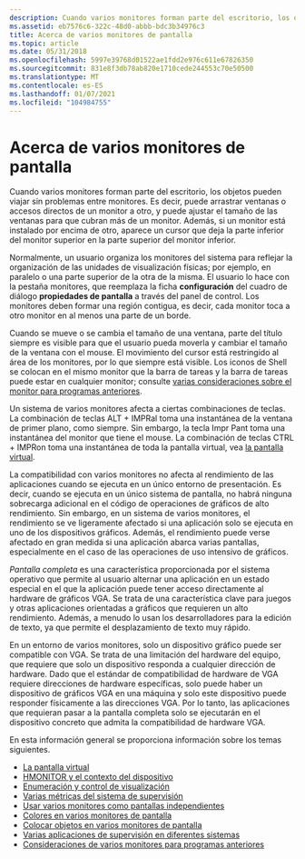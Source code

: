 ```yaml
---
description: Cuando varios monitores forman parte del escritorio, los objetos pueden viajar sin problemas entre monitores.
ms.assetid: eb7576c6-322c-48d0-abbb-bdc3b34976c3
title: Acerca de varios monitores de pantalla
ms.topic: article
ms.date: 05/31/2018
ms.openlocfilehash: 5997e39768d01522ae1fdd2e976c611e67826350
ms.sourcegitcommit: 831e8f3db78ab820e1710cede244553c70e50500
ms.translationtype: MT
ms.contentlocale: es-ES
ms.lasthandoff: 01/07/2021
ms.locfileid: "104984755"
---
```

# <a name="about-multiple-display-monitors"></a>Acerca de varios monitores de pantalla

Cuando varios monitores forman parte del escritorio, los objetos pueden viajar sin problemas entre monitores. Es decir, puede arrastrar ventanas o accesos directos de un monitor a otro, y puede ajustar el tamaño de las ventanas para que cubran más de un monitor. Además, si un monitor está instalado por encima de otro, aparece un cursor que deja la parte inferior del monitor superior en la parte superior del monitor inferior.

Normalmente, un usuario organiza los monitores del sistema para reflejar la organización de las unidades de visualización físicas; por ejemplo, en paralelo o una parte superior de la otra de la misma. El usuario lo hace con la pestaña monitores, que reemplaza la ficha **configuración** del cuadro de diálogo **propiedades de pantalla** a través del panel de control. Los monitores deben formar una región contigua, es decir, cada monitor toca a otro monitor en al menos una parte de un borde.

Cuando se mueve o se cambia el tamaño de una ventana, parte del título siempre es visible para que el usuario pueda moverla y cambiar el tamaño de la ventana con el mouse. El movimiento del cursor está restringido al área de los monitores, por lo que siempre está visible. Los iconos de Shell se colocan en el mismo monitor que la barra de tareas y la barra de tareas puede estar en cualquier monitor; consulte [varias consideraciones sobre el monitor para programas anteriores](multiple-monitor-considerations-for-older-programs.md).

Un sistema de varios monitores afecta a ciertas combinaciones de teclas. La combinación de teclas ALT + IMPRal toma una instantánea de la ventana de primer plano, como siempre. Sin embargo, la tecla Impr Pant toma una instantánea del monitor que tiene el mouse. La combinación de teclas CTRL + IMPRon toma una instantánea de toda la pantalla virtual, vea [la pantalla virtual](the-virtual-screen.md).

La compatibilidad con varios monitores no afecta al rendimiento de las aplicaciones cuando se ejecuta en un único entorno de presentación. Es decir, cuando se ejecuta en un único sistema de pantalla, no habrá ninguna sobrecarga adicional en el código de operaciones de gráficos de alto rendimiento. Sin embargo, en un sistema de varios monitores, el rendimiento se ve ligeramente afectado si una aplicación solo se ejecuta en uno de los dispositivos gráficos. Además, el rendimiento puede verse afectado en gran medida si una aplicación abarca varias pantallas, especialmente en el caso de las operaciones de uso intensivo de gráficos.

*Pantalla completa* es una característica proporcionada por el sistema operativo que permite al usuario alternar una aplicación en un estado especial en el que la aplicación puede tener acceso directamente al hardware de gráficos VGA. Se trata de una característica clave para juegos y otras aplicaciones orientadas a gráficos que requieren un alto rendimiento. Además, a menudo lo usan los desarrolladores para la edición de texto, ya que permite el desplazamiento de texto muy rápido.

En un entorno de varios monitores, solo un dispositivo gráfico puede ser compatible con VGA. Se trata de una limitación del hardware del equipo, que requiere que solo un dispositivo responda a cualquier dirección de hardware. Dado que el estándar de compatibilidad de hardware de VGA requiere direcciones de hardware específicas, solo puede haber un dispositivo de gráficos VGA en una máquina y solo este dispositivo puede responder físicamente a las direcciones VGA. Por lo tanto, las aplicaciones que requieran pasar a la pantalla completa solo se ejecutarán en el dispositivo concreto que admita la compatibilidad de hardware VGA.

En esta información general se proporciona información sobre los temas siguientes.

-   [La pantalla virtual](the-virtual-screen.md)
-   [HMONITOR y el contexto del dispositivo](hmonitor-and-the-device-context.md)
-   [Enumeración y control de visualización](enumeration-and-display-control.md)
-   [Varias métricas del sistema de supervisión](multiple-monitor-system-metrics.md)
-   [Usar varios monitores como pantallas independientes](using-multiple-monitors-as-independent-displays.md)
-   [Colores en varios monitores de pantalla](colors-on-multiple-display-monitors.md)
-   [Colocar objetos en varios monitores de pantalla](positioning-objects-on-multiple-display-monitors.md)
-   [Varias aplicaciones de supervisión en diferentes sistemas](multiple-monitor-applications-on-different-systems.md)
-   [Consideraciones de varios monitores para programas anteriores](multiple-monitor-considerations-for-older-programs.md)

 

 



